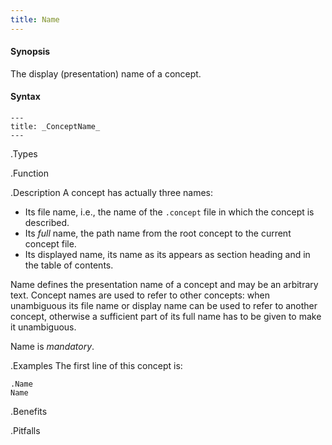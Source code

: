 ```yaml
---
title: Name
---
```


#### Synopsis

The display (presentation) name of a concept.

#### Syntax

```
---
title: _ConceptName_
---
```

.Types

.Function

.Description
A concept has actually three names:

* Its file name, i.e., the name of the `.concept` file in which the concept is described.
* Its _full_ name, the path name from the root concept to the current concept file.
* Its displayed name, its name  as its appears as section heading and in the table of contents.

Name defines the presentation name of a concept and may be an arbitrary text. Concept names are used to
refer to other concepts: when unambiguous its file name or display name can be used to refer to another concept, 
otherwise a sufficient part of its full name has to be given to make it unambiguous.

Name is *mandatory*.

.Examples
The first line of this concept is:

```
.Name
Name
```

.Benefits

.Pitfalls

